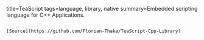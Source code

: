 title=TeaScript
tags=language, library, native
summary=Embedded scripting language for C++ Applications.
~~~~~~

[Source](https://github.com/Florian-Thake/TeaScript-Cpp-Library)

